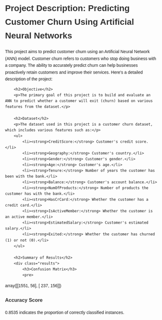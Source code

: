 <!DOCTYPE html>
<html lang="en">
<head>
    <meta charset="UTF-8">
    <meta name="viewport" content="width=device-width, initial-scale=1.0">
    <title>Predicting Customer Churn Using Artificial Neural Networks</title>
    <style>
        body {
            font-family: Arial, sans-serif;
            line-height: 1.6;
            margin: 0;
            padding: 0 20px;
        }
        .container {
            max-width: 800px;
            margin: 0 auto;
        }
        h1, h2, h3 {
            color: #333;
        }
        ul {
            list-style-type: none;
            padding: 0;
        }
        ul li {
            margin-bottom: 10px;
        }
        .results {
            background-color: #f4f4f4;
            padding: 10px;
            border-radius: 5px;
        }
        .results pre {
            margin: 0;
        }
    </style>
</head>
<body>
    <div class="container">
        <h1>Project Description: Predicting Customer Churn Using Artificial Neural Networks</h1>
        <p>This project aims to predict customer churn using an Artificial Neural Network (ANN) model. Customer churn refers to customers who stop doing business with a company. The ability to accurately predict churn can help businesses proactively retain customers and improve their services. Here's a detailed description of the project:</p>
        
        <h2>Objective</h2>
        <p>The primary goal of this project is to build and evaluate an ANN to predict whether a customer will exit (churn) based on various features from the dataset.</p>
        
        <h2>Dataset</h2>
        <p>The dataset used in this project is a customer churn dataset, which includes various features such as:</p>
        <ul>
            <li><strong>CreditScore:</strong> Customer's credit score.</li>
            <li><strong>Geography:</strong> Customer's country.</li>
            <li><strong>Gender:</strong> Customer's gender.</li>
            <li><strong>Age:</strong> Customer's age.</li>
            <li><strong>Tenure:</strong> Number of years the customer has been with the bank.</li>
            <li><strong>Balance:</strong> Customer's account balance.</li>
            <li><strong>NumOfProducts:</strong> Number of products the customer has with the bank.</li>
            <li><strong>HasCrCard:</strong> Whether the customer has a credit card.</li>
            <li><strong>IsActiveMember:</strong> Whether the customer is an active member.</li>
            <li><strong>EstimatedSalary:</strong> Customer's estimated salary.</li>
            <li><strong>Exited:</strong> Whether the customer has churned (1) or not (0).</li>
        </ul>
        
        <h2>Summary of Results</h2>
        <div class="results">
            <h3>Confusion Matrix</h3>
            <pre>
array([[1551,   56],
       [ 237,  156]])
            </pre>
            <h3>Accuracy Score</h3>
            <p>0.8535 indicates the proportion of correctly classified instances.</p>
        </div>
    </div>
</body>
</html>
